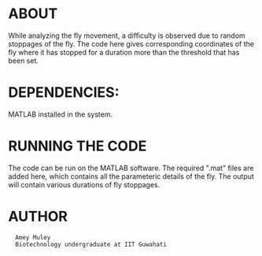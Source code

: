 # ABOUT


While analyzing the fly movement, a difficulty is observed due to random stoppages 
of the fly. The code here gives corresponding coordinates of the fly where it has stopped 
for a duration more than the threshold that has been set. 

# DEPENDENCIES: 

MATLAB installed in the system.

# RUNNING THE CODE

The code can be run on the MATLAB software. 
The required ".mat" files are added here, which contains
all the parameteric details of the fly. 
The output will contain various durations of fly stoppages.

# AUTHOR 
      Amey Muley
      Biotechnology undergraduate at IIT Guwahati
